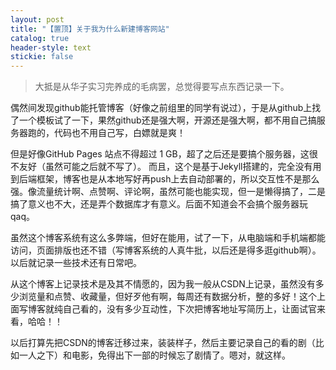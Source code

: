 ```yaml
---
layout: post
title: "【置顶】关于我为什么新建博客网站"
catalog: true
header-style: text
stickie: false
---
```


> 大抵是从华子实习完养成的毛病罢，总觉得要写点东西记录一下。

偶然间发现github能托管博客（好像之前组里的同学有说过），于是从github上找了一个模板试了一下，果然github还是强大啊，开源还是强大啊，都不用自己搞服务器跑的，代码也不用自己写，白嫖就是爽！

但是好像GitHub Pages 站点不得超过 1 GB，超了之后还是要搞个服务器，这很不友好（虽然可能之后就不写了）。
而且，这个是基于Jekyll搭建的，完全没有用到后端框架，博客也是从本地写好再push上去自动部署的，所以交互性不是那么强。像流量统计啊、点赞啊、评论啊，虽然可能也能实现，但一是懒得搞了，二是搞了意义也不大，还是弄个数据库才有意义。后面不知道会不会搞个服务器玩qaq。

虽然这个博客系统有这么多弊端，但好在能用，试了一下，从电脑端和手机端都能访问，页面排版也还不错（写博客系统的人真牛批，以后还是得多逛github啊）。以后就记录一些技术还有日常吧。

从这个博客上记录技术是及其不情愿的，因为我一般从CSDN上记录，虽然没有多少浏览量和点赞、收藏量，但好歹他有啊，每周还有数据分析，整的多好！这个上面写博客就纯自己看的，没有多少互动性，下次把博客地址写简历上，让面试官来看，哈哈！！

以后打算先把CSDN的博客迁移过来，装装样子，然后主要记录自己的看的剧（比如一人之下）和电影，免得出下一部的时候忘了剧情了。嗯对，就这样。


